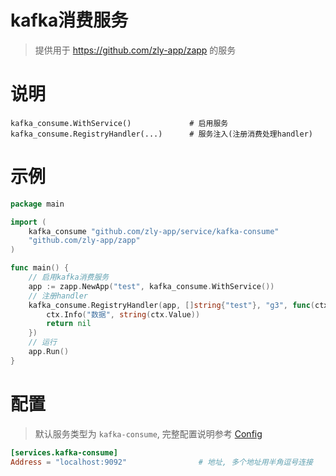 # kafka消费服务

> 提供用于 https://github.com/zly-app/zapp 的服务

# 说明

```text
kafka_consume.WithService()             # 启用服务
kafka_consume.RegistryHandler(...)      # 服务注入(注册消费处理handler)
```

# 示例

```go
package main

import (
	kafka_consume "github.com/zly-app/service/kafka-consume"
	"github.com/zly-app/zapp"
)

func main() {
	// 启用kafka消费服务
	app := zapp.NewApp("test", kafka_consume.WithService())
	// 注册handler
	kafka_consume.RegistryHandler(app, []string{"test"}, "g3", func(ctx *kafka_consume.Context) error {
		ctx.Info("数据", string(ctx.Value))
		return nil
	})
	// 运行
	app.Run()
}
```

# 配置

> 默认服务类型为 `kafka-consume`, 完整配置说明参考 [Config](./config.go)

```toml
[services.kafka-consume]
Address = "localhost:9092"                # 地址, 多个地址用半角逗号连接
```
